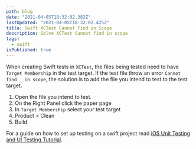 ```yaml
---
path: blog
date: "2021-04-05T18:32:02.382Z"
lastUpdated: "2021-04-05T18:32:02.425Z"
title: Swift XCTest Cannot Find in Scope
description: Solve XCTest Cannot find in scope
tags:
  - swift
isPublished: true
---
```


When creating Swift tests in `XCTest`, the files being tested need to have `Target Membership` in the test target. If the test file throw an error `Cannot find _ in scope`, the solution is to add the file you intend to test to the test target.

1. Open the file you intend to test.
2. On the Right Panel click the paper page
3. In `Target Membership` select your test target
4. Product > Clean
5. Build

For a guide on how to set up testing on a swift project read [iOS Unit Testing and UI Testing Tutorial](https://www.raywenderlich.com/960290-ios-unit-testing-and-ui-testing-tutorial).
